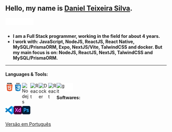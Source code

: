## Hello, my name is <a href="https://github.com/7Silva" target="_blank">Daniel Teixeira Silva</a>.

<a href="https://veyroz.com" target="_blank"><img align="left" alt="darkstore.store" width="22px" src="https://github.com/Aakarsh-B/trying-repos/blob/master/www.svg" /></a>
<a href="https://www.linkedin.com/in/daniel-texeira-silva-498620233/" target="_blank"><img align="left" alt="Daniel T. Silva | LinkedIn" width="22px" src="https://github.com/Aakarsh-B/trying-repos/blob/master/linkedin.svg" />
<a href="https://instagram.com/7Silvasz" target="_blank"><img align="left" alt="7Silvasz | Instagram" width="22px" src="https://github.com/Aakarsh-B/trying-repos/blob/master/insta.svg" />
<a href="https://twitter.com/7Silvasz" target="_blank"><img align="left" alt="7Silvasz | Twitter" width="22px" src="https://github.com/Aakarsh-B/trying-repos/blob/master/twitter.svg" /></a>
  
<br />
<br />
  
* **I am a Full Stack programmer, working in the field for about 4 years.**
* **I work with: JavaScript, NodeJS, ReactJS, React Native, MySQL/PrismaORM, Expo, NextJS/Vite, TalwindCSS and docker. But my main focus is on: NodeJS, ReactJS, NextJS, TalwindCSS and MySQL/PrismaORM.**
  
<hr />
  
#### Languages & Tools:

<a href="https://www.w3.org/html/" target="_blank"><img align="left" alt="HTML5" width="26px" src="https://raw.githubusercontent.com/github/explore/80688e429a7d4ef2fca1e82350fe8e3517d3494d/topics/html/html.png" /></a>
<a href="https://www.w3schools.com/css/" target="_blank"><img align="left" alt="CSS3" width="26px" src="https://raw.githubusercontent.com/github/explore/80688e429a7d4ef2fca1e82350fe8e3517d3494d/topics/css/css.png" /></a>
<a href="https://nodejs.org" target='_blank'><img align="left" alt="Nodejs" width="26px" src="https://cdn-icons-png.flaticon.com/512/919/919825.png" /></a>
<a href="https://reactjs.org" target="_blank"><img align="left" alt="React" width="26px" src="https://www.vectorlogo.zone/logos/reactjs/reactjs-icon.svg" /></a>
<a href="https://docker.com/" target="_blank"><img align="left" alt="Docker" width="30px" src="https://www.docker.com/wp-content/uploads/2022/03/vertical-logo-monochromatic.png" /></a>
<a href="https://mysql.com/" target="_blank"><img align="left" alt="React" width="26px" src="https://www.vectorlogo.zone/logos/mysql/mysql-icon.svg" /></a>
<a href="https://git-scm.com/" target="_blank"> <img align="left" alt="git" width="26px" src="https://www.vectorlogo.zone/logos/git-scm/git-scm-icon.svg"/></a>
<a href="https://github.com/"><img align="left" alt="GitHub" width="26px" src="https://github.com/Aakarsh-B/trying-repos/blob/master/github.svg" /></a>
<br />
  
#### Softwares:

<a href="https://code.visualstudio.com/" target="_blank"><img align="left" alt="Visual Studio Code" width="26px" src="https://raw.githubusercontent.com/github/explore/80688e429a7d4ef2fca1e82350fe8e3517d3494d/topics/visual-studio-code/visual-studio-code.png" /></a>
<a href="https://www.adobe.com/products/xd.html" target="_blank"> <img align="left" alt="XD" width="26px" src="https://github.com/Aakarsh-B/trying-repos/blob/master/adobexd.png?raw=true"/> </a> 
<a href="https://www.photoshop.com/en" target="_blank"> <img align="left" alt="Photoshop" width="26px" src="https://github.com/Aakarsh-B/trying-repos/blob/master/photoshop.png?raw=true"/> </a>

<br />
<br />

[Versão em Português](https://github.com/7Silva/7Silva/blob/main/README-PT_BR.md)
